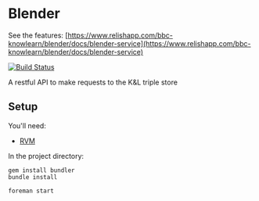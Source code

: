 Blender
=======

See the features: [https://www.relishapp.com/bbc-knowlearn/blender/docs/blender-service](https://www.relishapp.com/bbc-knowlearn/blender/docs/blender-service)

[![Build Status](https://secure.travis-ci.org/BBC-Knowlearn/blender.png)](http://travis-ci.org/BBC-Knowlearn/blender)

A restful API to make requests to the K&amp;L triple store

Setup
-----

You'll need:
 - [RVM](https://rvm.io/)

In the project directory:

    gem install bundler
    bundle install

    foreman start